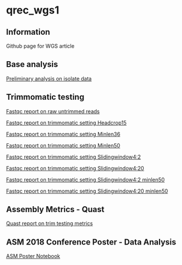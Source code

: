 # qrec_wgs1

## Information
Github page for WGS article

## Base analysis
[Preliminary analysis on isolate data](/notebooks/Base_data.html)


## Trimmomatic testing

[Fastqc report on raw untrimmed 
reads](/trim_testing/Fastqc_analysis_Base.html)

[Fastqc report on trimmomatic setting 
Headcrop15](/trim_testing/Fastqc_analysis_Headcrop15.html)

[Fastqc report on trimmomatic setting 
Minlen36](/trim_testing/Fastqc_analysis_Minlen36.html)

[Fastqc report on trimmomatic setting 
Minlen50](/trim_testing/Fastqc_analysis_Minlen50.html)

[Fastqc report on trimmomatic setting 
Slidingwindow4:2](/trim_testing/Fastqc_analysis_Slidingwindow4_2.html)

[Fastqc report on trimmomatic setting 
Slidingwindow4:20](/trim_testing/Fastqc_analysis_Slidingwindow4_20.html)

[Fastqc report on trimmomatic setting Slidingwindow4:2 
minlen50](/trim_testing/Fastqc_analysis_Slidingwindow4_2_minlen50.html)

[Fastqc report on trimmomatic setting Slidingwindow4:20 
minlen50](/trim_testing/Fastqc_analysis_Slidingwindow4_20_minlen50.html)

## Assembly Metrics - Quast

[Quast report on trim testing 
metrics](/trim_testing/quast_notebook_trim_testing.html)


## ASM 2018 Conference Poster - Data Analysis
[ASM Poster Notebook](/notebooks/poster_analysis.html)
